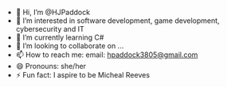 - 👋 Hi, I’m @HJPaddock
- 👀 I’m interested in software development, game development, cybersecurity and IT
- 🌱 I’m currently learning C#
- 💞️ I’m looking to collaborate on ...
- 📫 How to reach me: email: hpaddock3805@gmail.com
- 😄 Pronouns: she/her
- ⚡ Fun fact: I aspire to be Micheal Reeves

<!---
HJPaddock/HJPaddock is a ✨ special ✨ repository because its `README.md` (this file) appears on your GitHub profile.
You can click the Preview link to take a look at your changes.
--->
